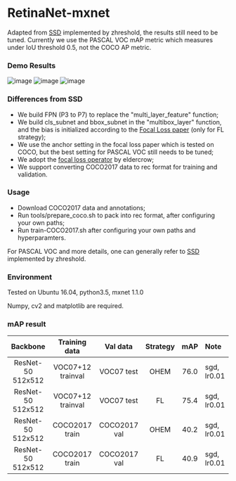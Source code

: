 # RetinaNet-mxnet
Adapted from [SSD](https://github.com/zhreshold/mxnet-ssd) implemented by zhreshold, the results still need to be tuned. Currently we use the PASCAL VOC mAP metric which measures under IoU threshold 0.5, not the COCO AP metric.

### Demo Results
![image](https://github.com/jkznst/RetinaNet-mxnet/blob/master/demo%20results/image_rgb_6.png)
![image](https://github.com/jkznst/RetinaNet-mxnet/blob/master/demo%20results/image_rgb_5.png)
![image](https://github.com/jkznst/RetinaNet-mxnet/blob/master/demo%20results/image_rgb_1.png)

### Differences from SSD
* We build FPN (P3 to P7) to replace the "multi_layer_feature" function;
* We build cls_subnet and bbox_subnet in the "multibox_layer" function, and the bias is initialized according to the [Focal Loss paper](https://arxiv.org/abs/1708.02002) (only for FL strategy);
* We use the anchor setting in the focal loss paper which is tested on COCO, but the best setting for PASCAL VOC still needs to be tuned;
* We adopt the [focal loss operator](https://github.com/eldercrow/focal_loss_mxnet_ssd) by eldercrow;
* We support converting COCO2017 data to rec format for training and validation.

### Usage
* Download COCO2017 data and annotations;
* Run tools/prepare_coco.sh to pack into rec format, after configuring your own paths;
* Run train-COCO2017.sh after configuring your own paths and hyperparamters.

For PASCAL VOC and more details, one can generally refer to [SSD](https://github.com/zhreshold/mxnet-ssd) implemented by zhreshold.

### Environment
Tested on Ubuntu 16.04, python3.5, mxnet 1.1.0

Numpy, cv2 and matplotlib are required.

### mAP result
|    Backbone    |    Training data    |    Val data    |    Strategy    |    mAP    |    Note    |
|:----------------:|:---------------:|:------------:|:---------------:|:------:|:---------------|
| ResNet-50 512x512 | VOC07+12 trainval | VOC07 test | OHEM | 76.0 | sgd, lr0.01 |
| ResNet-50 512x512 | VOC07+12 trainval | VOC07 test | FL | 75.4 | sgd, lr0.01 |
| ResNet-50 512x512 | COCO2017 train | COCO2017 val | OHEM | 40.2 | sgd, lr0.01 |
| ResNet-50 512x512 | COCO2017 train | COCO2017 val | FL | 40.9 | sgd, lr0.01 |
